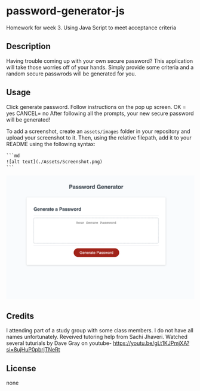 # password-generator-js
Homework for week 3. Using Java Script to meet acceptance criteria

## Description

Having trouble coming up with your own secure password? This application will take those worries off of your hands. Simply provide some criteria and a random secure passwrods will be generated for you.

## Usage

Click generate password. Follow instructions on the pop up screen. OK = yes CANCEL= no
After following all the prompts, your new secure password will be generated!

To add a screenshot, create an `assets/images` folder in your repository and upload your screenshot to it. Then, using the relative filepath, add it to your README using the following syntax:

    ```md
    ![alt text](./Assets/Screenshot.png)
    ```

![Alt text](Assets/Screenshot.png)

<!-- I have added the screenshot link for my last 2 homeworks but for some reason they have not shown. So i have left the directions, which I've followed to a "T". 
Then I just copied and pasted the actual file, just in case.-->
## Credits

I attending part of a study group with some class members. I do not have all names unfortunately.
Reveived tutoring help from Sachi Jhaveri.
Watched several tuturials by Dave Gray on youtube- https://youtu.be/gLt1KJPmjXA?si=8ujHuP0pbrjTNeRt

## License

none